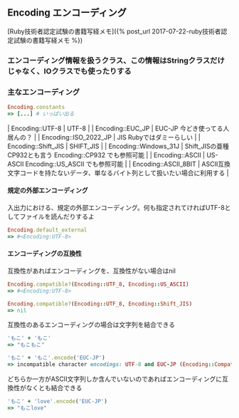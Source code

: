 ## Encoding エンコーディング

[Ruby技術者認定試験の書籍写経メモ]({% post_url 2017-07-22-ruby技術者認定試験の書籍写経メモ %})

### エンコーディング情報を扱うクラス、この情報はStringクラスだけじゃなく、IOクラスでも使ったりする

### 主なエンコーディング

```ruby
Encoding.constants
=> [...] # いっぱい出る
```

| Encoding::UTF-8       | UTF-8                                                                            |
| Encoding::EUC_JP      | EUC-JP 今どき使ってる人居んの？                                                  |
| Encoding::ISO_2022_JP | JIS Rubyではダミーらしい                                                         |
| Encoding::Shift_JIS   | SHIFT_JIS                                                                        |
| Encoding::Windows_31J | Shift_JISの亜種 CP932とも言う Encoding::CP932 でも参照可能                       |
| Encoding::ASCII       | US-ASCII Encoding::US_ASCII でも参照可能                                         |
| Encoding::ASCII_8BIT  | ASCII互換 文字コードを持たないデータ、単なるバイト列として扱いたい場合に利用する |

#### 規定の外部エンコーディング

入出力における、規定の外部エンコーディング。何も指定されてければUTF-8としてファイルを読んだりするよ

```ruby
Encoding.default_external
=> #<Encoding:UTF-8>
```

#### エンコーディングの互換性

互換性があればエンコーディングを、互換性がない場合はnil

```ruby
Encoding.compatible?(Encoding::UTF_8, Encoding::US_ASCII)
=> #<Encoding:UTF-8>

Encoding.compatible?(Encoding::UTF_8, Encoding::Shift_JIS)
=> nil
```

互換性のあるエンコーディングの場合は文字列を結合できる

```ruby
'もこ' + 'もこ'
=> "もこもこ"

'もこ' + 'もこ'.encode('EUC-JP')
=> incompatible character encodings: UTF-8 and EUC-JP (Encoding::CompatibilityError)
```

どちらか一方がASCII文字列しか含んでいないのであればエンコーディングに互換性がなくとも結合できる

```ruby
'もこ' + 'love'.encode('EUC-JP')
=> "もこlove"
```

